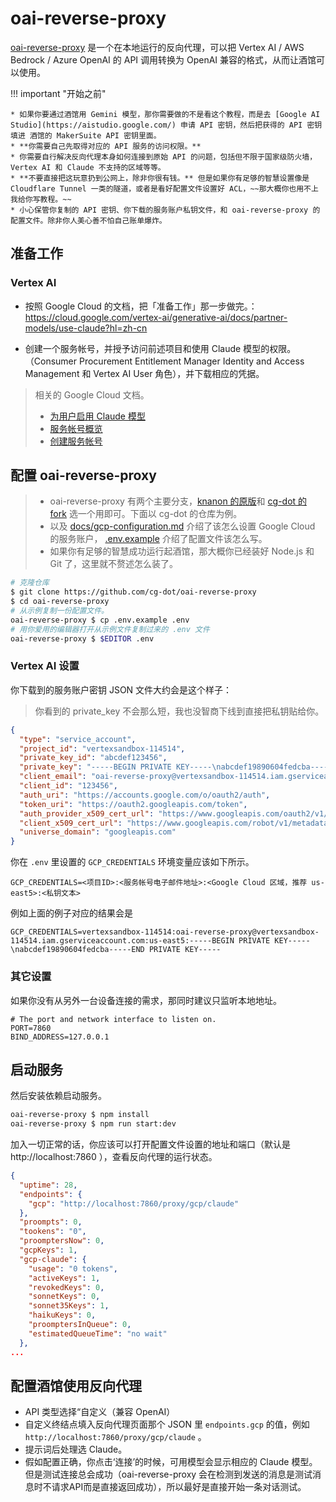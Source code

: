 # oai-reverse-proxy 

[oai-reverse-proxy](https://github.com/cg-dot/oai-reverse-proxy) 是一个在本地运行的反向代理，可以把 Vertex AI / AWS Bedrock / Azure OpenAI 的 API 调用转换为 OpenAI 兼容的格式，从而让酒馆可以使用。

!!! important "开始之前"

    * 如果你要通过酒馆用 Gemini 模型，那你需要做的不是看这个教程，而是去 [Google AI Studio](https://aistudio.google.com/) 申请 API 密钥，然后把获得的 API 密钥填进 酒馆的 MakerSuite API 密钥里面。
    * **你需要自己先取得对应的 API 服务的访问权限。**
    * 你需要自行解决反向代理本身如何连接到原始 API 的问题，包括但不限于国家级防火墙，Vertex AI 和 Claude 不支持的区域等等。
    * **不要直接把这玩意扔到公网上，除非你很有钱。** 但是如果你有足够的智慧设置像是 Cloudflare Tunnel 一类的隧道，或者是看好配置文件设置好 ACL，~~那大概你也用不上我给你写教程。~~
    * 小心保管你复制的 API 密钥、你下载的服务账户私钥文件，和 oai-reverse-proxy 的配置文件。除非你人美心善不怕自己账单爆炸。

## 准备工作

### Vertex AI

* 按照 Google Cloud 的文档，把「准备工作」那一步做完。： https://cloud.google.com/vertex-ai/generative-ai/docs/partner-models/use-claude?hl=zh-cn

* 创建一个服务帐号，并授予访问前述项目和使用 Claude 模型的权限。（Consumer Procurement Entitlement Manager Identity and Access Management 和 Vertex AI User 角色），并下载相应的凭据。

> 相关的 Google Cloud 文档。
> * [为用户启用 Claude 模型](https://cloud.google.com/vertex-ai/generative-ai/docs/partner-models/use-claude?hl=zh-cn#grant-permissions)
> * [服务帐号概览](https://cloud.google.com/iam/docs/service-account-overview?hl=zh-cn)
> * [创建服务帐号](https://cloud.google.com/iam/docs/service-accounts-create?hl=zh-cn)

## 配置 oai-reverse-proxy

> * oai-reverse-proxy 有两个主要分支，[knanon 的原版](https://gitgud.io/khanon/oai-reverse-proxy)和 [cg-dot 的 fork](https://github.com/cg-dot/oai-reverse-proxy) 选一个用即可。下面以 cg-dot 的仓库为例。
> * 以及 [docs/gcp-configuration.md](https://github.com/cg-dot/oai-reverse-proxy/blob/main/docs/gcp-configuration.md) 介绍了该怎么设置 Google Cloud 的服务账户， [.env.example](https://github.com/cg-dot/oai-reverse-proxy/blob/main/.env.example) 介绍了配置文件该怎么写。
> * 如果你有足够的智慧成功运行起酒馆，那大概你已经装好 Node.js 和 Git 了，这里就不赘述怎么装了。

```bash 
# 克隆仓库
$ git clone https://github.com/cg-dot/oai-reverse-proxy
$ cd oai-reverse-proxy
# 从示例复制一份配置文件。
oai-reverse-proxy $ cp .env.example .env
# 用你爱用的编辑器打开从示例文件复制过来的 .env 文件
oai-reverse-proxy $ $EDITOR .env
```

### Vertex AI 设置

你下载到的服务账户密钥 JSON 文件大约会是这个样子：

> 你看到的 private_key 不会那么短，我也没智商下线到直接把私钥贴给你。

```json 
{
  "type": "service_account",
  "project_id": "vertexsandbox-114514",
  "private_key_id": "abcdef123456",
  "private_key": "-----BEGIN PRIVATE KEY-----\nabcdef19890604fedcba-----END PRIVATE KEY-----\n",
  "client_email": "oai-reverse-proxy@vertexsandbox-114514.iam.gserviceaccount.com",
  "client_id": "123456",
  "auth_uri": "https://accounts.google.com/o/oauth2/auth",
  "token_uri": "https://oauth2.googleapis.com/token",
  "auth_provider_x509_cert_url": "https://www.googleapis.com/oauth2/v1/certs",
  "client_x509_cert_url": "https://www.googleapis.com/robot/v1/metadata/x509/oai-reverse-proxy%40vertexsandbox-114514.iam.gserviceaccount.com",
  "universe_domain": "googleapis.com"
}
```

你在 `.env` 里设置的 `GCP_CREDENTIALS` 环境变量应该如下所示。 

```text
GCP_CREDENTIALS=<项目ID>:<服务帐号电子邮件地址>:<Google Cloud 区域，推荐 us-east5>:<私钥文本>
```

例如上面的例子对应的结果会是

```text
GCP_CREDENTIALS=vertexsandbox-114514:oai-reverse-proxy@vertexsandbox-114514.iam.gserviceaccount.com:us-east5:-----BEGIN PRIVATE KEY-----\nabcdef19890604fedcba-----END PRIVATE KEY-----
```

### 其它设置

如果你没有从另外一台设备连接的需求，那同时建议只监听本地地址。

```text
# The port and network interface to listen on.
PORT=7860
BIND_ADDRESS=127.0.0.1
```

## 启动服务

然后安装依赖启动服务。

```bash
oai-reverse-proxy $ npm install
oai-reverse-proxy $ npm run start:dev
```

加入一切正常的话，你应该可以打开配置文件设置的地址和端口（默认是 http://localhost:7860 ），查看反向代理的运行状态。

```json 
{
  "uptime": 28,
  "endpoints": {
    "gcp": "http://localhost:7860/proxy/gcp/claude"
  },
  "proompts": 0,
  "tookens": "0",
  "proomptersNow": 0,
  "gcpKeys": 1,
  "gcp-claude": {
    "usage": "0 tokens",
    "activeKeys": 1,
    "revokedKeys": 0,
    "sonnetKeys": 0,
    "sonnet35Keys": 1,
    "haikuKeys": 0,
    "proomptersInQueue": 0,
    "estimatedQueueTime": "no wait"
  },
...
```

## 配置酒馆使用反向代理


* API 类型选择“自定义（兼容 OpenAI）
* 自定义终结点填入反向代理页面那个 JSON 里 `endpoints.gcp` 的值，例如 `http://localhost:7860/proxy/gcp/claude` 。
* 提示词后处理选 Claude。
* 假如配置正确，你点击‘连接’的时候，可用模型会显示相应的 Claude 模型。但是测试连接总会成功（oai-reverse-proxy 会在检测到发送的消息是测试消息时不请求API而是直接返回成功），所以最好是直接开始一条对话测试。